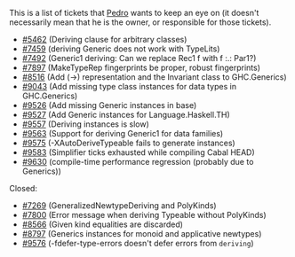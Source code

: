 
This is a list of tickets that [ Pedro](http://dreixel.net) wants to keep an eye on (it doesn't necessarily mean that he is the owner, or responsible for those tickets).

- [\#5462](https://gitlab.haskell.org//ghc/ghc/issues/5462) (Deriving clause for arbitrary classes)
- [\#7459](https://gitlab.haskell.org//ghc/ghc/issues/7459) (deriving Generic does not work with TypeLits)
- [\#7492](https://gitlab.haskell.org//ghc/ghc/issues/7492) (Generic1 deriving: Can we replace Rec1 f with f :.: Par1?)
- [\#7897](https://gitlab.haskell.org//ghc/ghc/issues/7897) (MakeTypeRep fingerprints be proper, robust fingerprints)
- [\#8516](https://gitlab.haskell.org//ghc/ghc/issues/8516) (Add (-\>) representation and the Invariant class to GHC.Generics)
- [\#9043](https://gitlab.haskell.org//ghc/ghc/issues/9043) (Add missing type class instances for data types in GHC.Generics)
- [\#9526](https://gitlab.haskell.org//ghc/ghc/issues/9526) (Add missing Generic instances in base)
- [\#9527](https://gitlab.haskell.org//ghc/ghc/issues/9527) (Add Generic instances for Language.Haskell.TH)
- [\#9557](https://gitlab.haskell.org//ghc/ghc/issues/9557) (Deriving instances is slow)
- [\#9563](https://gitlab.haskell.org//ghc/ghc/issues/9563) (Support for deriving Generic1 for data families)
- [\#9575](https://gitlab.haskell.org//ghc/ghc/issues/9575) (-XAutoDeriveTypeable fails to generate instances)
- [\#9583](https://gitlab.haskell.org//ghc/ghc/issues/9583) (Simplifier ticks exhausted while compiling Cabal HEAD)
- [\#9630](https://gitlab.haskell.org//ghc/ghc/issues/9630) (compile-time performance regression (probably due to Generics))


Closed:

- [\#7269](https://gitlab.haskell.org//ghc/ghc/issues/7269) (GeneralizedNewtypeDeriving and PolyKinds)
- [\#7800](https://gitlab.haskell.org//ghc/ghc/issues/7800) (Error message when deriving Typeable without PolyKinds)
- [\#8566](https://gitlab.haskell.org//ghc/ghc/issues/8566) (Given kind equalities are discarded)
- [\#8797](https://gitlab.haskell.org//ghc/ghc/issues/8797) (Generics instances for monoid and applicative newtypes)
- [\#9576](https://gitlab.haskell.org//ghc/ghc/issues/9576) (-fdefer-type-errors doesn't defer errors from `deriving`)
